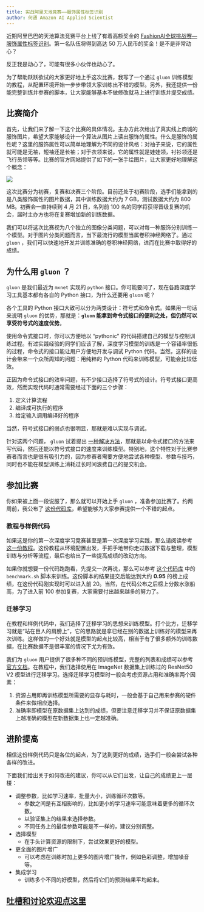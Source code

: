 ```yaml
---
title: 实战阿里天池竞赛——服饰属性标签识别
author: 何通 Amazon AI Applied Scientist
---
```


近期阿里巴巴的天池算法竞赛平台上线了有着高额奖金的 [FashionAI全球挑战赛—服饰属性标签识别](https://tianchi.aliyun.com/competition/information.htm?spm=5176.100067.5678.2.5f1b3a26SDt1nT&raceId=231649)。第一名队伍将得到高达 50 万人民币的奖金！是不是非常动心？

反正我是动心了，可能有很多小伙伴也动心了。

为了帮助跃跃欲试的大家更好地上手这次比赛，我写了一个通过 `gluon` 训练模型的教程，从配置环境开始一步步带领大家训练出不错的模型。另外，我还提供一份能完整训练并参赛的脚本，让大家能够基本不做修改就马上进行训练并提交成绩。

## 比赛简介

首先，让我们来了解一下这个比赛的具体情况。主办方此次给出了真实线上商城的服饰图片，希望大家能够设计一个算法从图片上读出服饰的属性。什么是服饰的属性呢？这里的服饰属性可以简单地理解为不同的设计风格：对袖子来说，它的属性就可能是无袖，短袖还是长袖；对于衣领来说，它的属性就是娃娃领，衬衫领还是飞行员领等等。比赛的官方网站提供了如下的一张手绘图片，让大家更好地理解这个概念：

![](https://work.alibaba-inc.com/aliwork_tfs/g01_alibaba-inc_com/tfscom/TB1CgoOXqmWBuNjy1XaXXXCbXXa.tfsprivate.jpg)

这次比赛分为初赛，复赛和决赛三个阶段。目前还处于初赛阶段，选手们能拿到的是八类服饰属性的图片数据，其中训练数据大约为 7 GB，测试数据大约为 800 MB。初赛会一直持续到 4 月 21 日，名列前 100 名的同学将获得晋级复赛的机会，届时主办方也将在复赛增加新的训练数据。

我们可以将这次比赛视为八个独立的图像分类问题，可以对每一种服饰分别训练一个模型。对于图片分类问题而言，当下最流行的模型当属卷积神经网络了。通过 `gluon` ，我们可以快速地开发并训练准确的卷积神经网络，进而在比赛中取得好的成绩。

## 为什么用 `gluon` ？

`gluon` 是我们最近为 `mxnet` 实现的 `python` 接口。你可能要问了，现在各路深度学习工具基本都有各自的 Python 接口，为什么还要用 `gluon` 呢？

各个工具的 Python 接口大致可以分为两类设计：符号式和命令式。如果用一句话来说明 `gluon` 的优势，那就是：**`gluon` 能拿到命令式接口的便利之处，但仍然可以享受符号式的速度优势**。

使用命令式接口时，你可以方便地以 “pythonic” 的代码搭建自己的模型与控制训练过程。有过实践经验的同学们应该了解，深度学习模型的训练是一个容错率很低的过程，命令式的接口能让用户方便地开发与调试 Python 代码。当然，这样的设计会带来一个众所周知的问题：用纯粹的 Python 代码来训练模型，可能会比较低效。

正因为命令式接口的效率问题，有不少接口选择了符号式的设计。符号式接口更高效，然而实现代码时通常需要经过下面的三个步骤：

1. 定义计算流程
2. 编译成可执行的程序
3. 给定输入调用编译好的程序

当然，符号式接口的弱点也很明显，那就是难以实现与调试。

针对这两个问题， `gluon` 试着提出 [一种解决方法](http://zh.gluon.ai/chapter_gluon-advances/hybridize.html)，那就是以命令式接口的方法来写代码，然后还能以符号式接口的速度来训练模型。特别地，这个特性对于比赛参赛者而言也是很有吸引力的，因为参赛者需要方便地尝试各种模型、参数与技巧，同时也不能在模型训练上消耗过长时间浪费自己的提交机会。

## 参加比赛

你如果被上面一段说服了，那么就可以开始上手 `gluon` ，准备参加比赛了。约两周前，我公布了 [这份代码库](https://github.com/hetong007/Gluon-FashionAI-Attributes)，希望能够为大家参赛提供一个不错的起点。

### 教程与样例代码

如果这是你的第一次深度学习竞赛甚至是第一次深度学习实践，那么请阅读参考 [这一份教程](https://github.com/hetong007/Gluon-FashionAI-Attributes/blob/master/FashionAI-Attributes-Skirt.ipynb)。这份教程从环境配置出发，手把手地带你走过数据下载与整理，模型训练与分析等流程，最后也给出了一些提高成绩的改动方向。

如果你就想要一份代码跑跑看，先提交一次再说，那么可以参考 [这个代码库](https://github.com/hetong007/Gluon-FashionAI-Attributes) 中的`benchmark.sh` 脚本来训练。这份脚本的结果提交后能达到大约 **0.95** 的榜上成绩，在这份代码刚实现时可以进入前 20。当然，在代码公布之后榜上分数水涨船高，为了进入前 100 参加复赛，大家需要付出越来越多的努力了。

### 迁移学习

在教程和样例代码中，我们选择了迁移学习的思想来训练模型。打个比方，迁移学习就是“站在巨人的肩膀上”，它的思路就是拿已经在别的数据上训练好的模型来再次训练。这样做的一个好处就是模型的起点比较高，相当于有了很多额外的训练数据，在比赛数据不是很丰富的情况下尤为有效。

我们为 `gluon` 用户提供了很多种不同的预训练模型，完整的列表和成绩可以参考 [官方文档](https://mxnet.incubator.apache.org/api/python/gluon/model_zoo.html)。在教程中，我们选择使用在 ImageNet 数据集上训练过的 ResNet50 V2 模型进行迁移学习。选择迁移学习模型时一般会考虑资源占用和准确率两个因素：

1. 资源占用即再训练模型所需要的显存与耗时，一般会基于自己用来参赛的硬件条件来做相应选择。
2. 准确率即模型在原数据集上达到的成绩，但要注意迁移学习并不保证原数据集上越准确的模型在新数据集上也一定越准确。

## 进阶提高

相信这份样例代码只是各位的起点，为了达到更好的成绩，选手们一般会尝试各种各样的改进。

下面我们给出关于如何改进的建议，你可以从它们出发，让自己的成绩更上一层楼：

- 调整参数，比如学习速率，批量大小，训练循环次数等。
	- 参数之间是有互相影响的，比如更小的学习速率可能意味着更多的循环次数。
	- 以验证集上的结果来选择参数。
	- 不同任务上的最佳参数可能是不一样的，建议分别调整。
- 选择模型
	- 在手头计算资源的限制下，尝试效果更好的模型。
- 更全面的图片增广
	- 可以考虑在训练时加上更多的图片增广操作，例如色彩调整，增加噪音等。
- 集成学习
	- 训练多个不同的好模型，然后将它们的预测结果平均起来。

## [吐槽和讨论欢迎点这里](https://discuss.gluon.ai/t/topic/5353)
